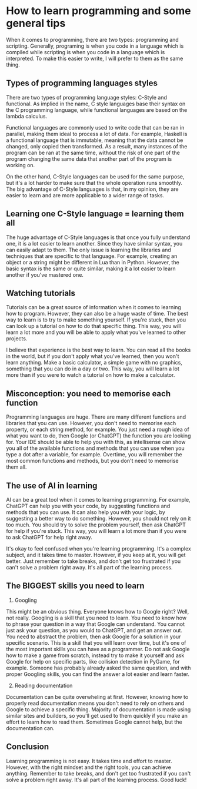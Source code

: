 # How to learn programming and some general tips

When it comes to programming, there are two types: programming and scripting. Generally, programing is when you code in a language which is compiled while scripting is when you code in a language which is interpreted. To make this easier to write, I will prefer to them as the same thing.

## Types of programming languages styles

There are two types of programming language styles: C-Style and functional. As implied in the name, C style languages base their syntax on the C programming language, while functional languages are based on the lambda calculus.

Functional languages are commonly used to write code that can be ran in parallel, making them ideal to process a lot of data. For example, Haskell is a functional language that is immutable, meaning that the data cannot be changed, only copied then transformed. As a result, many instances of the program can be ran at the same time, without the risk of one part of the program changing the same data that another part of the program is working on.

On the other hand, C-Style languages can be used for the same purpose, but it's a lot harder to make sure that the whole operation runs smoothly. The big advantage of C-Style languages is that, in my opinion, they are easier to learn and are more applicable to a wider range of tasks.

## Learning one C-Style language = learning them all

The huge advantage of C-Style languages is that once you fully understand one, it is a lot easier to learn another. Since they have similar syntax, you can easily adapt to them. The only issue is learning the libraries and techniques that are specific to that language. For example, creating an object or a string might be different in Lua than in Python. However, the basic syntax is the same or quite similar, making it a lot easier to learn another if you've mastered one.

## Watching tutorials

Tutorials can be a great source of information when it comes to learning how to program. However, they can also be a huge waste of time. The best way to learn is to try to make something yourself. If you're stuck, then you can look up a tutorial on how to do that specific thing. This way, you will learn a lot more and you will be able to apply what you've learned to other projects.

I believe that experience is the best way to learn. You can read all the books in the world, but if you don't apply what you've learned, then you won't learn anything. Make a basic calculator, a simple game with no graphics, something that you can do in a day or two. This way, you will learn a lot more than if you were to watch a tutorial on how to make a calculator.

## Misconception: you need to memorise each function

Programming languages are huge. There are many different functions and libraries that you can use. However, you don't need to memorise each property, or each string method, for example. You just need a rough idea of what you want to do, then Google (or ChatGPT) the function you are looking for. Your IDE should be able to help you with this, as intellisense can show you all of the available functions and methods that you can use when you type a dot after a variable, for example. Overtime, you will remember the most common functions and methods, but you don't need to memorise them all.

## The use of AI in learning

AI can be a great tool when it comes to learning programming. For example, ChatGPT can help you with your code, by suggesting functions and methods that you can use. It can also help you with your logic, by suggesting a better way to do something. However, you should not rely on it too much. You should try to solve the problem yourself, then ask ChatGPT for help if you're stuck. This way, you will learn a lot more than if you were to ask ChatGPT for help right away.

It's okay to feel confused when you're learning programming. It's a complex subject, and it takes time to master. However, if you keep at it, you will get better. Just remember to take breaks, and don't get too frustrated if you can't solve a problem right away. It's all part of the learning process.

## The BIGGEST skills you need to learn

1. Googling

This might be an obvious thing. Everyone knows how to Google right? Well, not really. Googling is a skill that you need to learn. You need to know how to phrase your question in a way that Google can understand. You cannot just ask your question, as you would to ChatGPT, and get an answer out. You need to abstract the problem, then ask Google for a solution in your specific scenario. This is a skill that you will learn over time, but it's one of the most important skills you can have as a programmer. Do not ask Google how to make a game from scratch, instead try to make it yourself and ask Google for help on specific parts, like collision detection in PyGame, for example. Someone has probably already asked the same question, and with proper Googling skills, you can find the answer a lot easier and learn faster.

2. Reading documentation

Documentation can be quite overwheling at first. However, knowing how to properly read documentation means you don't need to rely on others and Google to achieve a specific thing. Majority of documentation is made using similar sites and builders, so you'll get used to them quickly if you make an effort to learn how to read them. Sometimes Google cannot help, but the documentation can.

## Conclusion

Learning programming is not easy. It takes time and effort to master. However, with the right mindset and the right tools, you can achieve anything. Remember to take breaks, and don't get too frustrated if you can't solve a problem right away. It's all part of the learning process. Good luck!